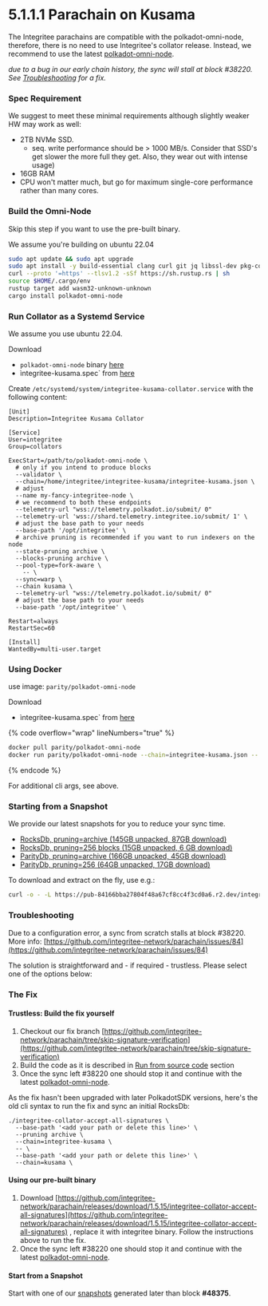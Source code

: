 # 5.1.1.1 Parachain on Kusama

The Integritee parachains are compatible with the polkadot-omni-node, therefore, there is no need to use Integritee's collator release. Instead, we recommend to use the latest [polkadot-omni-node](https://github.com/paritytech/polkadot-sdk/releases/latest). 

*due to a bug in our early chain history, the sync will stall at block #38220. See [Troubleshooting](#troubleshooting) for a fix.*

### **Spec Requirement**

We suggest to meet these minimal requirements although slightly weaker HW may work as well:
* 2TB NVMe SSD.
    * seq. write performance should be > 1000 MB/s. Consider that SSD's get slower the more full they get. Also, they wear out with intense usage)
* 16GB RAM
* CPU won't matter much, but go for maximum single-core performance rather than many cores.

### **Build the Omni-Node**

Skip this step if you want to use the pre-built binary. 

We assume you're building on ubuntu 22.04

```bash
sudo apt update && sudo apt upgrade
sudo apt install -y build-essential clang curl git jq libssl-dev pkg-config protobuf-compiler
curl --proto '=https' --tlsv1.2 -sSf https://sh.rustup.rs | sh
source $HOME/.cargo/env
rustup target add wasm32-unknown-unknown
cargo install polkadot-omni-node
```

### **Run Collator as a Systemd Service**

We assume you use ubuntu 22.04.

Download
* `polkadot-omni-node` binary [here](https://github.com/paritytech/polkadot-sdk/releases/latest)
* ìntegritee-kusama.spec` from [here](https://raw.githubusercontent.com/integritee-network/parachain/refs/heads/master/polkadot-parachains/chain-specs/integritee-kusama.json)

Create `/etc/systemd/system/integritee-kusama-collator.service` with the following content:
```
[Unit]
Description=Integritee Kusama Collator

[Service]
User=integritee
Group=collators

ExecStart=/path/to/polkadot-omni-node \
  # only if you intend to produce blocks
  --validator \
  --chain=/home/integritee/integritee-kusama/integritee-kusama.json \
  # adjust
  --name my-fancy-integritee-node \
  # we recommend to both these endpoints
  --telemetry-url "wss://telemetry.polkadot.io/submit/ 0"
  --telemetry-url 'wss://shard.telemetry.integritee.io/submit/ 1' \
  # adjust the base path to your needs
  --base-path '/opt/integritee' \
  # archive pruning is recommended if you want to run indexers on the node
  --state-pruning archive \ 
  --blocks-pruning archive \
  --pool-type=fork-aware \
    -- \
  --sync=warp \
  --chain kusama \
  --telemetry-url "wss://telemetry.polkadot.io/submit/ 0"
  # adjust the base path to your needs
  --base-path '/opt/integritee' \
  
Restart=always
RestartSec=60

[Install]
WantedBy=multi-user.target
```

### **Using Docker**

use image: `parity/polkadot-omni-node`

Download
* ìntegritee-kusama.spec` from [here](https://raw.githubusercontent.com/integritee-network/parachain/refs/heads/master/polkadot-parachains/chain-specs/integritee-kusama.json)

{% code overflow="wrap" lineNumbers="true" %}
```bash
docker pull parity/polkadot-omni-node
docker run parity/polkadot-omni-node --chain=integritee-kusama.json -- --chain=kusama`
```
{% endcode %}

For additional cli args, see above.

### Starting from a Snapshot

We provide our latest snapshots for you to reduce your sync time.

* [RocksDb, pruning=archive (145GB unpacked, 87GB download)](https://pub-84166bba27804f48a67cf8cc4f3cd0a6.r2.dev/integritee-kusama-snapshot-20250314-rocksdb-archive.tar.lz4)
* [RocksDb, pruning=256 blocks (15GB unpacked, 6 GB download)](https://pub-84166bba27804f48a67cf8cc4f3cd0a6.r2.dev/integritee-kusama-snapshot-20250314-rocksdb-pruned.tar.lz4)
* [ParityDb, pruning=archive (166GB unpacked, 45GB download)](https://pub-84166bba27804f48a67cf8cc4f3cd0a6.r2.dev/integritee-kusama-snapshot-20250314-paritydb-archive.tar.lz4)
* [ParityDb, pruning=256 (64GB unpacked, 17GB download)](https://pub-84166bba27804f48a67cf8cc4f3cd0a6.r2.dev/integritee-kusama-snapshot-20250314-paritydb-pruned.tar.lz4)

To download and extract on the fly, use e.g.:

```bash
curl -o - -L https://pub-84166bba27804f48a67cf8cc4f3cd0a6.r2.dev/integritee-kusama-snapshot-20250314-rocksdb-archive.tar.lz4 | lz4 -c -d - | tar -x -C /path/chains/integritee-kusama/
``` 

### **Troubleshooting**

Due to a configuration error, a sync from scratch stalls at block #38220. More info: [https://github.com/integritee-network/parachain/issues/84](https://github.com/integritee-network/parachain/issues/84) 

The solution is straightforward and - if required - trustless. Please select one of the options below:


### **The Fix**

#### **Trustless: Build the fix yourself**

1. Checkout our fix branch [https://github.com/integritee-network/parachain/tree/skip-signature-verification](https://github.com/integritee-network/parachain/tree/skip-signature-verification) ​
2. Build the code as it is described in [Run from source code](https://app.gitbook.com/o/IfmmCiczozKCKDF9gzvK/s/lYQb0E8ojEFgzkcdZlaJ/readme-1/integritee-network/parachain-on-kusama#run-from-source-code) section
3. Once the sync left #38220 one should stop it and continue with the latest [polkadot-omni-node](https://github.com/paritytech/polkadot-sdk/releases/latest).

As the fix hasn't been upgraded with later PolkadotSDK versions, here's the old cli syntax to run the fix and sync an initial RocksDb:

```bash:
./integritee-collator-accept-all-signatures \
  --base-path '<add your path or delete this line>' \
  --pruning archive \ 
  --chain=integritee-kusama \
  -- \
  --base-path '<add your path or delete this line>' \
  --chain=kusama \
```

#### **Using our pre-built binary**

1. Download [https://github.com/integritee-network/parachain/releases/download/1.5.15/integritee-collator-accept-all-signatures](https://github.com/integritee-network/parachain/releases/download/1.5.15/integritee-collator-accept-all-signatures) , replace it with integritee binary. Follow the instructions above to run the fix.
2. Once the sync left #38220 one should stop it and continue with the latest [polkadot-omni-node](https://github.com/paritytech/polkadot-sdk/releases/latest).

#### **Start from a Snapshot**

Start with one of our [snapshots](#starting-from-a-snapshot) generated later than block **#48375**. 
